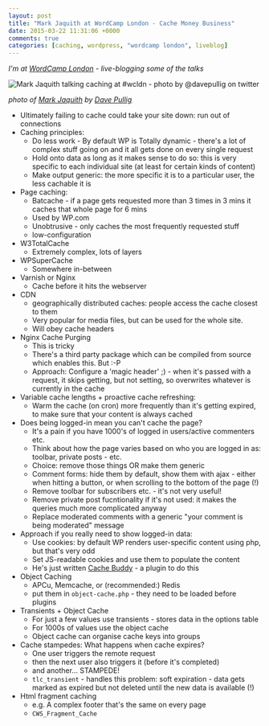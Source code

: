 ```yaml
---
layout: post
title: "Mark Jaquith at WordCamp London - Cache Money Business"
date: 2015-03-22 11:31:06 +0000
comments: true
categories: [caching, wordpress, "wordcamp london", liveblog]
---
```


_I'm at [WordCamp London](http://london.wordcamp.org/2015/) - live-blogging
some of the talks_

![Mark Jaquith talking caching at #wcldn - photo by @davepullig on
twitter](https://pbs.twimg.com/media/CAs0AgdWEAApTMb.jpg)

_photo of [Mark Jaquith](https://twitter.com/markjaquith) by [Dave Pullig](https://twitter.com/davepullig/)_

* Ultimately failing to cache could take your site down: run out of connections
* Caching principles:
    * Do less work - By default WP is Totally dynamic - there's a lot of
      complex stuff going on and it all gets done on every single request
    * Hold onto data as long as it makes sense to do so: this is very specific
      to each individual site (at least for certain kinds of content)
    * Make output generic: the more specific it is to a particular user, the
      less cachable it is
* Page caching:
    * Batcache - if a page gets requested more than 3 times in 3 mins it
      caches that whole page for 6 mins
    * Used by WP.com
    * Unobtrusive - only caches the most frequently requested stuff
    * low-configuration
* W3TotalCache
    * Extremely complex, lots of layers
* WPSuperCache
    * Somewhere in-between
* Varnish or Nginx
    * Cache before it hits the webserver
* CDN
    * geographically distributed caches: people access the cache closest to
      them
    * Very popular for media files, but can be used for the whole site.
    * Will obey cache headers
* Nginx Cache Purging
    * This is tricky
    * There's a third party package which can be compiled from source which
      enables this. But :-P
    * Approach: Configure a 'magic header' ;) - when it's passed with a
      request, it skips getting, but not setting, so overwrites whatever is
      currently in the cache
* Variable cache lengths + proactive cache refreshing:
    * Warm the cache (on cron) more frequently than it's getting expired, to
      make sure that your content is always cached
* Does being logged-in mean you can't cache the page?
    * It's a pain if you have 1000's of logged in users/active commenters etc.
    * Think about how the page varies based on who you are logged in as:
      toolbar, private posts - etc.
    * Choice: remove those things OR make them generic
    * Comment forms: hide them by default, show them with ajax - either when
      hitting a button, or when scrolling to the bottom of the page (!)
    * Remove toolbar for subscribers etc. - it's not very useful!
    * Remove private post fucntionality if it's not used: it makes the queries
      much more complicated anyway
    * Replace moderated comments with a generic "your comment is being
      moderated" message
* Approach if you really need to show logged-in data:
    * Use cookies: by default WP renders user-specific content using php, but
      that's very odd
    * Set JS-readable cookies and use them to populate the content
    * He's just written [Cache Buddy](https://github.com/markjaquith/cache-buddy) - a plugin to do this
* Object Caching
    * APCu, Memcache, or (recommended:) Redis
    * put them in `object-cache.php` - they need to be loaded before plugins
* Transients + Object Cache
    * For just a few values use transients - stores data in the options table
    * For 1000s of values use the object cache
    * Object cache can organise cache keys into groups
* Cache stampedes: What happens when cache expires?
    * One user triggers the remote request
    * then the next user also triggers it (before it's completed)
    * and another... STAMPEDE!
    * `tlc_transient` - handles this problem: soft expiration - data gets
      marked as expired but not deleted until the new data is available (!)
* Html fragment caching
    * e.g. A complex footer that's the same on every page
    * `CWS_Fragment_Cache`
